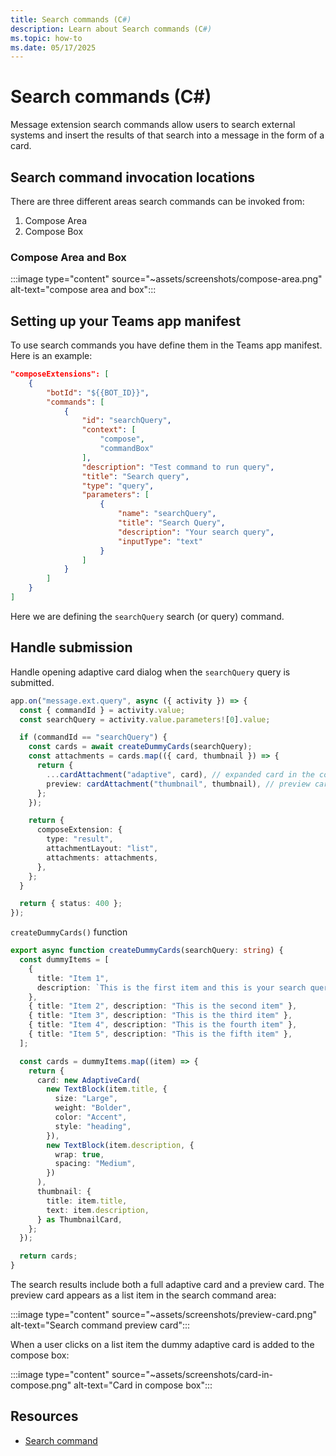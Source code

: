 ```yaml
---
title: Search commands (C#)
description: Learn about Search commands (C#)
ms.topic: how-to
ms.date: 05/17/2025
---
```

# Search commands (C#)

Message extension search commands allow users to search external systems and insert the results of that search into a message in the form of a card.

## Search command invocation locations

There are three different areas search commands can be invoked from:

1. Compose Area
2. Compose Box

### Compose Area and Box

:::image type="content" source="~assets/screenshots/compose-area.png" alt-text="compose area and box":::

## Setting up your Teams app manifest

To use search commands you have define them in the Teams app manifest. Here is an example:


```json
"composeExtensions": [
    {
        "botId": "${{BOT_ID}}",
        "commands": [
            {
                "id": "searchQuery",
                "context": [
                    "compose",
                    "commandBox"
                ],
                "description": "Test command to run query",
                "title": "Search query",
                "type": "query",
                "parameters": [
                    {
                        "name": "searchQuery",
                        "title": "Search Query",
                        "description": "Your search query",
                        "inputType": "text"
                    }
                ]
            }
        ]
    }
]
```


Here we are defining the `searchQuery` search (or query) command.

## Handle submission

Handle opening adaptive card dialog when the `searchQuery` query is submitted.

```typescript
app.on("message.ext.query", async ({ activity }) => {
  const { commandId } = activity.value;
  const searchQuery = activity.value.parameters![0].value;

  if (commandId == "searchQuery") {
    const cards = await createDummyCards(searchQuery);
    const attachments = cards.map(({ card, thumbnail }) => {
      return {
        ...cardAttachment("adaptive", card), // expanded card in the compose box...
        preview: cardAttachment("thumbnail", thumbnail), // preview card in the compose box...
      };
    });

    return {
      composeExtension: {
        type: "result",
        attachmentLayout: "list",
        attachments: attachments,
      },
    };
  }

  return { status: 400 };
});

```

`createDummyCards()` function

```typescript
export async function createDummyCards(searchQuery: string) {
  const dummyItems = [
    {
      title: "Item 1",
      description: `This is the first item and this is your search query: ${searchQuery}`,
    },
    { title: "Item 2", description: "This is the second item" },
    { title: "Item 3", description: "This is the third item" },
    { title: "Item 4", description: "This is the fourth item" },
    { title: "Item 5", description: "This is the fifth item" },
  ];

  const cards = dummyItems.map((item) => {
    return {
      card: new AdaptiveCard(
        new TextBlock(item.title, {
          size: "Large",
          weight: "Bolder",
          color: "Accent",
          style: "heading",
        }),
        new TextBlock(item.description, {
          wrap: true,
          spacing: "Medium",
        })
      ),
      thumbnail: {
        title: item.title,
        text: item.description,
      } as ThumbnailCard,
    };
  });

  return cards;
}

```

The search results include both a full adaptive card and a preview card. The preview card appears as a list item in the search command area:

:::image type="content" source="~assets/screenshots/preview-card.png" alt-text="Search command preview card":::

When a user clicks on a list item the dummy adaptive card is added to the compose box:

:::image type="content" source="~assets/screenshots/card-in-compose.png" alt-text="Card in compose box":::

## Resources

- [Search command](/microsoftteams/platform/messaging-extensions/how-to/search-commands/define-search-command?tabs=Teams-toolkit%2Cdotnet)